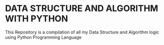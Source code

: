 # DATA STRUCTURE AND ALGORITHM WITH PYTHON

This Repository is a compilation of all my Data Structure and Algorithm logic using Python Programming Language
